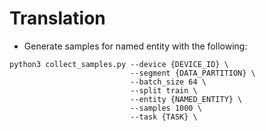 # Translation

- Generate samples for named entity with the following:

```
python3 collect_samples.py --device {DEVICE_ID} \
                           --segment {DATA_PARTITION} \
                           --batch_size 64 \
                           --split train \
                           --entity {NAMED_ENTITY} \
                           --samples 1000 \
                           --task {TASK} \
```
